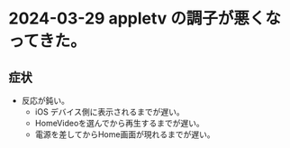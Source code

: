 # 2024-03-29 appletv の調子が悪くなってきた。
## 症状
* 反応が鈍い。
  * iOS デバイス側に表示されるまでが遅い。
  * HomeVideoを選んでから再生するまでが遅い。
  * 電源を差してからHome画面が現れるまでが遅い。
